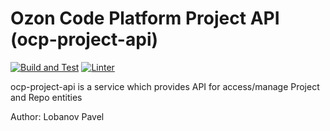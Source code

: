 # Ozon Code Platform Project API (ocp-project-api)
[![Build and Test](https://github.com/ozoncp/ocp-project-api/actions/workflows/go.yml/badge.svg?branch=homework_7)](https://github.com/ozoncp/ocp-project-api/actions/workflows/go.yml) [![Linter](https://github.com/ozoncp/ocp-project-api/actions/workflows/golangci-lint.yml/badge.svg?branch=homework_7)](https://github.com/ozoncp/ocp-project-api/actions/workflows/golangci-lint.yml)

ocp-project-api is a service which provides API for access/manage Project and Repo entities

Author: Lobanov Pavel

